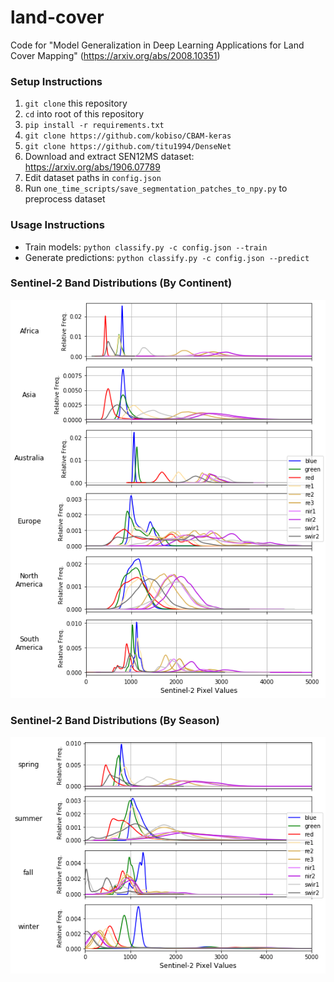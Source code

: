 # land-cover
Code for "Model Generalization in Deep Learning Applications for Land Cover Mapping" (https://arxiv.org/abs/2008.10351)

### Setup Instructions
1. `git clone` this repository
2. `cd` into root of this repository
3. `pip install -r requirements.txt`
4. `git clone https://github.com/kobiso/CBAM-keras`
5. `git clone https://github.com/titu1994/DenseNet`
6. Download and extract SEN12MS dataset: https://arxiv.org/abs/1906.07789
7. Edit dataset paths in `config.json`
8. Run `one_time_scripts/save_segmentation_patches_to_npy.py` to preprocess dataset

### Usage Instructions
* Train models: `python classify.py -c config.json --train`
* Generate predictions: `python classify.py -c config.json --predict`

### Sentinel-2 Band Distributions (By Continent)
![Sentinel-2 Continent Distributions](figures/continent-s2-input-distributions.png)

### Sentinel-2 Band Distributions (By Season)
![Sentinel-2 Season Distributions](figures/season-s2-input-distributions.png)
